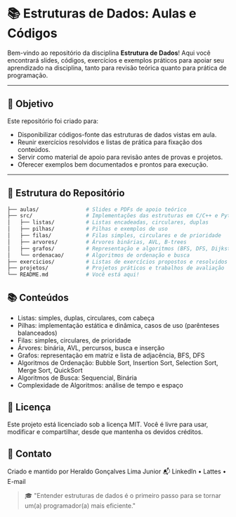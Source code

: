# 📚 Estruturas de Dados: Aulas e Códigos

Bem-vindo ao repositório da disciplina **Estrutura de Dados**!
Aqui você encontrará slides, códigos, exercícios e exemplos práticos para apoiar seu aprendizado na disciplina, tanto para revisão teórica quanto para prática de programação.

---

## 🎯 Objetivo

Este repositório foi criado para:
- Disponibilizar códigos-fonte das estruturas de dados vistas em aula.
- Reunir exercícios resolvidos e listas de prática para fixação dos conteúdos.
- Servir como material de apoio para revisão antes de provas e projetos.
- Oferecer exemplos bem documentados e prontos para execução.

---

## 📂 Estrutura do Repositório

```bash
├── aulas/               # Slides e PDFs de apoio teórico
├── src/                 # Implementações das estruturas em C/C++ e Python
│   ├── listas/          # Listas encadeadas, circulares, duplas
│   ├── pilhas/          # Pilhas e exemplos de uso
│   ├── filas/           # Filas simples, circulares e de prioridade
│   ├── arvores/         # Árvores binárias, AVL, B-trees
│   ├── grafos/          # Representação e algoritmos (BFS, DFS, Dijkstra)
│   └── ordenacao/       # Algoritmos de ordenação e busca
├── exercicios/          # Listas de exercícios propostos e resolvidos
├── projetos/            # Projetos práticos e trabalhos de avaliação
└── README.md            # Você está aqui!
```

## 📚 Conteúdos

- Listas: simples, duplas, circulares, com cabeça
- Pilhas: implementação estática e dinâmica, casos de uso (parênteses balanceados)
- Filas: simples, circulares, de prioridade
- Árvores: binária, AVL, percursos, busca e inserção
- Grafos: representação em matriz e lista de adjacência, BFS, DFS
- Algoritmos de Ordenação: Bubble Sort, Insertion Sort, Selection Sort, Merge Sort, QuickSort
- Algoritmos de Busca: Sequencial, Binária
- Complexidade de Algoritmos: análise de tempo e espaço

## 📜 Licença

Este projeto está licenciado sob a licença MIT. Você é livre para usar, modificar e compartilhar, desde que mantenha os devidos créditos.

## 📧 Contato

Criado e mantido por Heraldo Gonçalves Lima Junior
📬 LinkedIn 
 • Lattes
 • E-mail 

> 🎓 "Entender estruturas de dados é o primeiro passo para se tornar um(a) programador(a) mais eficiente."
